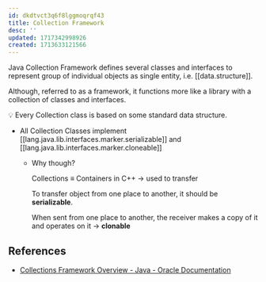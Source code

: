 ```yaml
---
id: dkdtvct3q6f8lggmoqrqf43
title: Collection Framework
desc: ''
updated: 1717342998926
created: 1713633121566
---
```


Java Collection Framework defines several classes and interfaces to represent group of individual objects as single entity, i.e. [[data.structure]].  

Although, referred to as a framework, it functions more like a library with a collection of classes and interfaces.

💡 Every Collection class is based on some standard data structure.

- All Collection Classes implement [[lang.java.lib.interfaces.marker.serializable]] and [[lang.java.lib.interfaces.marker.cloneable]]

    - Why though?

        Collections $\equiv$ Containers in C++ → used to transfer

        To transfer object from one place to another, it should be **serializable**.

        When sent from one place to another, the receiver makes a copy of it and operates on it → **clonable**

 
 ## References

 - [Collections Framework Overview - Java - Oracle Documentation](https://docs.oracle.com/javase/8/docs/technotes/guides/collections/overview.html#:~:text=Not%2C%20strictly%20speaking%2C%20a%20part%20of%20the%20collections,and%20relies%20on%20some%20of%20the%20same%20infrastructure.)